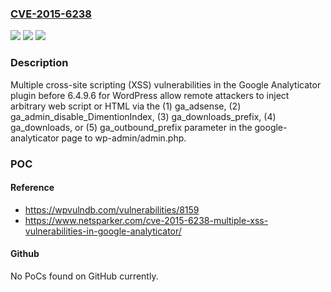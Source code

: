 ### [CVE-2015-6238](https://cve.mitre.org/cgi-bin/cvename.cgi?name=CVE-2015-6238)
![](https://img.shields.io/static/v1?label=Product&message=n%2Fa&color=blue)
![](https://img.shields.io/static/v1?label=Version&message=n%2Fa&color=blue)
![](https://img.shields.io/static/v1?label=Vulnerability&message=n%2Fa&color=brighgreen)

### Description

Multiple cross-site scripting (XSS) vulnerabilities in the Google Analyticator plugin before 6.4.9.6 for WordPress allow remote attackers to inject arbitrary web script or HTML via the (1) ga_adsense, (2) ga_admin_disable_DimentionIndex, (3) ga_downloads_prefix, (4) ga_downloads, or (5) ga_outbound_prefix parameter in the google-analyticator page to wp-admin/admin.php.

### POC

#### Reference
- https://wpvulndb.com/vulnerabilities/8159
- https://www.netsparker.com/cve-2015-6238-multiple-xss-vulnerabilities-in-google-analyticator/

#### Github
No PoCs found on GitHub currently.

